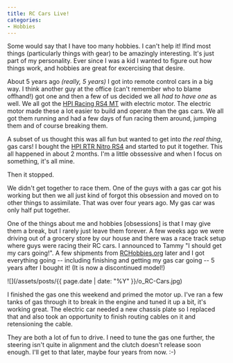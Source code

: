 ```yaml
---
title: RC Cars Live!
categories:
- Hobbies
---
```


Some would say that I have too many hobbies. I can't help it! Ifind most things (particularly things with gear) to be amazingly
interesting. It's just part of my personality. Ever since I was a kid I
wanted to figure out how things work, and hobbies are great for
excercising that desire.

About 5 years ago _(really, 5 years)_ I got into remote control cars in a
big way. I think another guy at the office (can't remember who to blame offhand!) got one and then a few of us
decided we all _had to have one_ as well. We all got the [HPI
Racing RS4 MT](http://www.hpiracing.com/kits/mt/mt-m.htm) with electric motor. The electric motor made these a lot
easier to build and operate than the gas cars. We all got them running
and had a few days of fun racing them around, jumping them and of
course breaking them.

A subset of us thought this was all fun but wanted to get into _the real thing_,
gas cars! I bought the [HPI RTR Nitro RS4](http://www.hpiracing.com/kits/nitromt/nitromt-m.htm) and started to put it together. This all
happened in about 2 months. I'm a little obssessive and when I focus on
something, it's all mine.

Then it stopped.

We didn't get together to race them. One of the guys with a gas car got
his working but then we all just kind of forgot this obsession and
moved on to other things to assimilate. That was over four years ago. My gas car was only half put together.

One of the things about me and hobbies [obsessions] is that I may give
them a break, but I rarely just leave them forever. A few weeks ago we were
driving out of a grocery store by our house and there was a race track
setup where guys were racing their RC cars. I announced to Tammy "I should
get my cars going!". A few shipments from [RCHobbies.org](http://www.rchobbies.org/) later and I got
everything going -- including finishing and getting my gas car going --
5 years after I bought it! (It is now a discontinued model!)

![](/assets/posts/{{ page.date | date: "%Y" }}/o_RC-Cars.jpg)

I finished the gas one this weekend and primed the motor up. I've ran a
few tanks of gas through it to break in the engine and tuned it up a
bit, it's working great. The electric car needed a new chassis plate so
I replaced that and also took an opportunity to finish routing cables
on it and retensioning the cable.

They are both a lot of fun to drive. I need to tune the gas one
further, the steering isn't quite in alignment and the clutch doesn't
release soon enough. I'll get to that later, maybe four years from now.
:-)
